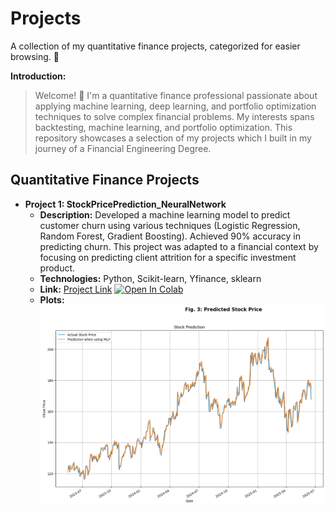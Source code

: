 # Projects

A collection of my quantitative finance projects, categorized for easier browsing.  👋

**Introduction:**

> Welcome! 👋 I'm a quantitative finance professional passionate about applying machine learning, deep learning, and portfolio optimization techniques to solve complex financial problems.  My interests spans backtesting, machine learning, and portfolio optimization.  This repository showcases a selection of my projects which I built in my journey of a Financial Engineering Degree.


## Quantitative Finance Projects

* **Project 1: StockPricePrediction_NeuralNetwork**
    * **Description:** Developed a machine learning model to predict customer churn using various techniques (Logistic Regression, Random Forest, Gradient Boosting). Achieved 90% accuracy in predicting churn.  This project was adapted to a financial context by focusing on predicting client attrition for a specific investment product.
    * **Technologies:** Python, Scikit-learn, Yfinance, sklearn
    * **Link:** [Project Link](link) [![Open In Colab](https://colab.research.google.com/assets/colab-badge.svg)](https://colab.research.google.com/drive/1Jh78UxSBzGYzFTaW4P1G7Zr4CZcNsiNz?usp=sharing)
    * **Plots:** ![My Photo](Plots/StockPrediciton_NeuralNetwork.png)
